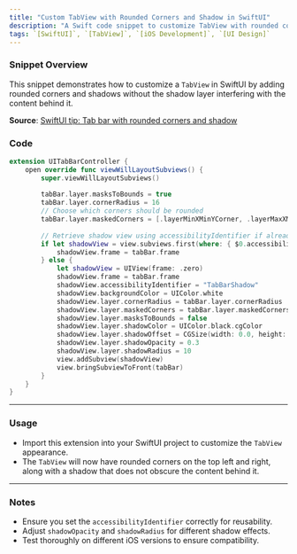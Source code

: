 ```yaml
---
title: "Custom TabView with Rounded Corners and Shadow in SwiftUI"
description: "A Swift code snippet to customize TabView with rounded corners and shadow in SwiftUI."
tags: `[SwiftUI]`, `[TabView]`, `[iOS Development]`, `[UI Design]`
---
```


### Snippet Overview

This snippet demonstrates how to customize a `TabView` in SwiftUI by adding rounded corners and shadows without the shadow layer interfering with the content behind it.

**Source**: [SwiftUI tip: Tab bar with rounded corners and shadow](https://medium.com/@cleberwdsantos/swiftui-tip-tab-bar-with-rounded-corners-and-shadow-1c520dda31a)

### Code

```swift
extension UITabBarController {  
    open override func viewWillLayoutSubviews() {  
        super.viewWillLayoutSubviews()  
  
        tabBar.layer.masksToBounds = true  
        tabBar.layer.cornerRadius = 16  
        // Choose which corners should be rounded  
        tabBar.layer.maskedCorners = [.layerMinXMinYCorner, .layerMaxXMinYCorner] // top left, top right  
  
        // Retrieve shadow view using accessibilityIdentifier if already added  
        if let shadowView = view.subviews.first(where: { $0.accessibilityIdentifier == "TabBarShadow" }) {  
            shadowView.frame = tabBar.frame  
        } else {  
            let shadowView = UIView(frame: .zero)  
            shadowView.frame = tabBar.frame  
            shadowView.accessibilityIdentifier = "TabBarShadow"  
            shadowView.backgroundColor = UIColor.white  
            shadowView.layer.cornerRadius = tabBar.layer.cornerRadius  
            shadowView.layer.maskedCorners = tabBar.layer.maskedCorners  
            shadowView.layer.masksToBounds = false  
            shadowView.layer.shadowColor = UIColor.black.cgColor  
            shadowView.layer.shadowOffset = CGSize(width: 0.0, height: -8.0)  
            shadowView.layer.shadowOpacity = 0.3  
            shadowView.layer.shadowRadius = 10  
            view.addSubview(shadowView)  
            view.bringSubviewToFront(tabBar)  
        }  
    }  
}
```

---

### Usage

- Import this extension into your SwiftUI project to customize the `TabView` appearance.
- The `TabView` will now have rounded corners on the top left and right, along with a shadow that does not obscure the content behind it.

---

### Notes

- Ensure you set the `accessibilityIdentifier` correctly for reusability.
- Adjust `shadowOpacity` and `shadowRadius` for different shadow effects.
- Test thoroughly on different iOS versions to ensure compatibility.
